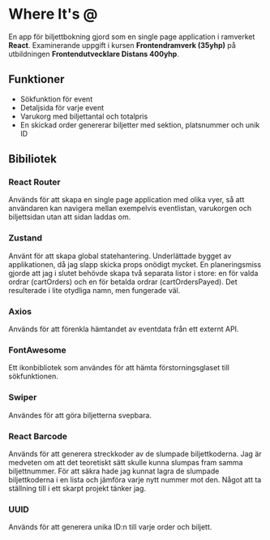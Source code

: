 # Where It's @

En app för biljettbokning gjord som en single page application i ramverket **React**. Examinerande uppgift i kursen **Frontendramverk (35yhp)** på utbildningen **Frontendutvecklare Distans 400yhp**.

## Funktioner
- Sökfunktion för event
- Detaljsida för varje event
- Varukorg med biljettantal och totalpris
- En skickad order genererar biljetter med sektion, platsnummer och unik ID

## Bibiliotek

### React Router
Används för att skapa en single page application med olika vyer, så att användaren kan navigera mellan exempelvis eventlistan, varukorgen och biljettsidan utan att sidan laddas om.

### Zustand
Använt för att skapa global statehantering. Underlättade bygget av applikationen, då jag slapp skicka props onödigt mycket. En planeringsmiss gjorde att jag i slutet behövde skapa två separata listor i store: en för valda ordrar (cartOrders) och en för betalda ordrar (cartOrdersPayed). Det resulterade i lite otydliga namn, men fungerade väl.

### Axios
Används för att förenkla hämtandet av eventdata från ett externt API.

### FontAwesome
Ett ikonbibliotek som användes för att hämta förstorningsglaset till sökfunktionen.

### Swiper
Användes för att göra biljetterna svepbara.

### React Barcode
Används för att generera streckkoder av de slumpade biljettkoderna. Jag är medveten om att det teoretiskt sätt skulle kunna slumpas fram samma biljettnummer. För att säkra hade jag kunnat lagra de slumpade biljettkoderna i en lista och jämföra varje nytt nummer mot den. Något att ta ställning till i ett skarpt projekt tänker jag.

### UUID
Används för att generera unika ID:n till varje order och biljett.
